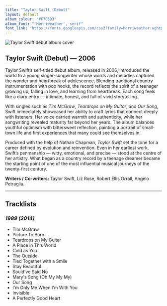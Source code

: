 ```yaml
---
title: "Taylor Swift (Debut)"
layout: default
album_colour: "#F7C6D3"
album_font: "'Merriweather', serif"
font_link: "https://fonts.googleapis.com/css2?family=Merriweather:wght@300;400;700&display=swap"
---
```


![Taylor Swift debut album cover](/assets/images/taylor_swift_debut_cover) 

## Taylor Swift (Debut) — 2006

Taylor Swift’s self-titled debut album, released in 2006, introduced the world to a young singer-songwriter whose words and melodies captured the wonder and heartbreak of adolescence. Blending traditional country instrumentation with pop hooks, the record reflects the spirit of a teenager growing up, falling in love, and learning from heartbreak. Each song feels like a diary entry — intimate, honest, and full of vivid storytelling.

With singles such as *Tim McGraw*, *Teardrops on My Guitar*, and *Our Song*, Swift immediately showcased her ability to craft lyrics that connect deeply with listeners. Her voice carried warmth and authenticity, while her songwriting revealed maturity far beyond her years. The album balances youthful optimism with bittersweet reflection, painting a portrait of small-town life and first experiences that many could see themselves in.

Produced with the help of Nathan Chapman, *Taylor Swift* set the tone for a career defined by evolution and reinvention. Even in her earliest work, Swift’s penmanship — witty, emotional, and precise — stood at the centre of her artistry. What began as a country record by a teenage dreamer became the starting point of one of the most influential musical journeys of the twenty-first century.

**Writers / Co-writers:** Taylor Swift, Liz Rose, Robert Ellis Orrall, Angelo Petraglia.

---

## Tracklists  

<div class="tracklists">

<div>
<h3><em>1989 (2014)</em></h3>

<ul>
<li>Tim McGraw</li>
<li>Picture To Burn</li>
<li>Teardrops on My Guitar</li>
<li>A Place in This World</li>
<li>Cold as You</li>
<li>The Outside</li>
<li>Tied Together with a Smile</li>
<li>Stay Beautiful</li>
<li>Sould've Said No</li>
<li>Mary's Song (Oh My My My)</li>
<li>Our Song</li>
<li>I'm Only Me When I'm With You</li>
<li>Invisible</li>
<li>A Perfectly Good Heart</li>
</ul>
